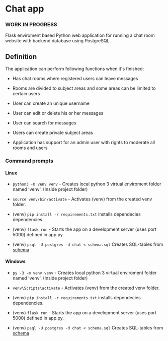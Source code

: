 # Chat app

### WORK IN PROGRESS

Flask enviroment based Python web application for running a chat room website with backend database using PostgreSQL.

## Definition

The application can perform following functions when it's finished: 

* Has chat rooms where registered users can leave messages

* Rooms are divided to subject areas and some areas can be limited to certain users

* User can create an unique username

* User can edit or delete his or her messages

* User can search for messages

* Users can create private subject areas

* Application has support for an admin user with rights to moderate all rooms and users

### Command prompts
#### Linux

* `python3 -m venv venv` - Creates local python 3 virtual enviroment folder named 'venv'. (Inside project folder)

* `source venv/bin/activate` - Activates (venv) from the created venv folder.

* (venv) `pip install -r requirements.txt` installs dependecies dependencies.

* (venv) `flask run` - Starts the app on a development server (uses port 5000) defined in app.py.

* (venv) `psql -U postgres -d chat < schema.sql` Creates SQL-tables from [schema](https://github.com/Viltska/python-chat-app/blob/master/schema.sql)

#### Windows

* `py -3 -m venv venv` - Creates local python 3 virtual enviroment folder named 'venv'. (Inside project folder)

* `venv\Scripts\activate` - Activates (venv) from the created venv folder.

*  (venv) `pip install -r requirements.txt` installs dependecies dependencies.

* (venv) `flask run` - Starts the app on a development server (uses port 5000) defined in app.py.

* (venv) `psql -U postgres -d chat < schema.sql` Creates SQL-tables from [schema](https://github.com/Viltska/python-chat-app/blob/master/schema.sql)
